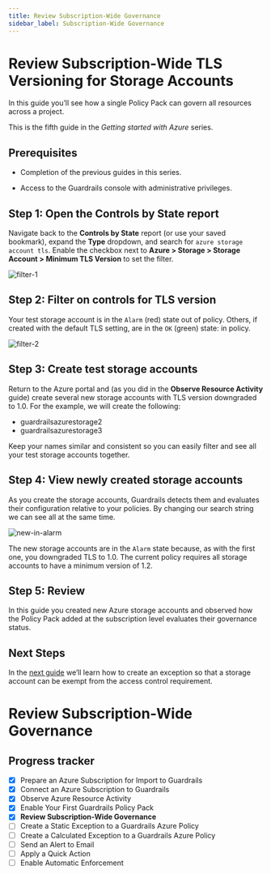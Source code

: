 ```yaml
---
title: Review Subscription-Wide Governance
sidebar_label: Subscription-Wide Governance
---
```


# Review Subscription-Wide TLS Versioning for Storage Accounts

In this guide you’ll see how a single Policy Pack can govern all resources across a project.

This is the fifth guide in the *Getting started with Azure* series.

## Prerequisites

- Completion of the previous guides in this series.

- Access to the Guardrails console with administrative privileges.

## Step 1: Open the Controls by State report

Navigate back to the **Controls by State** report (or use your saved bookmark), expand the **Type** dropdown, and search for `azure storage account tls`. Enable the checkbox next to **Azure > Storage > Storage Account > Minimum TLS Version** to set the filter.

<p><img alt="filter-1" src="/images/docs/guardrails/getting-started/getting-started-azure/review-subscription-wide/filter-1.png"/></p>

## Step 2: Filter on controls for TLS version

Your test storage account is in the `Alarm` (red) state out of policy. Others, if created with the default TLS setting, are in the `OK` (green) state: in policy.

<p><img alt="filter-2" src="/images/docs/guardrails/getting-started/getting-started-azure/review-subscription-wide/filter-2.png"/></p>

## Step 3: Create test storage accounts

Return to the Azure portal and (as you did in the **Observe Resource Activity** guide) create several new storage accounts with TLS version downgraded to 1.0. For the example, we will create the following:

- guardrailsazurestorage2
- guardrailsazurestorage3

Keep your names similar and consistent so you can easily filter and see all your test storage accounts together.

## Step 4: View newly created storage accounts

As you create the storage accounts, Guardrails detects them and evaluates their configuration relative to your policies. By changing our search string we can see all at the same time.

<p><img alt="new-in-alarm" src="/images/docs/guardrails/getting-started/getting-started-azure/review-subscription-wide/storage-accounts-in-alarm.png"/></p>

The new storage accounts are in the `Alarm` state because, as with the first one, you downgraded TLS to 1.0. The current policy requires all storage accounts to have a minimum version of 1.2.

## Step 5: Review

In this guide you created new Azure storage accounts and observed how the Policy Pack added at the subscription level evaluates their governance status.


## Next Steps

In the [next guide](/guardrails/docs/getting-started/getting-started-azure/create-static-exception) we’ll learn how to create an exception so that a storage account can be exempt from the access control requirement.


# Review Subscription-Wide Governance


## Progress tracker

- [x] Prepare an Azure Subscription for Import to Guardrails
- [x] Connect an Azure Subscription to Guardrails
- [x] Observe Azure Resource Activity
- [x] Enable Your First Guardrails Policy Pack
- [x] **Review Subscription-Wide Governance**
- [ ] Create a Static Exception to a Guardrails Azure Policy
- [ ] Create a Calculated Exception to a Guardrails Azure Policy
- [ ] Send an Alert to Email
- [ ] Apply a Quick Action
- [ ] Enable Automatic Enforcement
